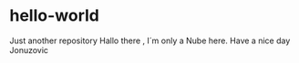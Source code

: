 # hello-world
Just another repository 
Hallo there , I´m only a Nube here.
Have a nice day Jonuzovic 
